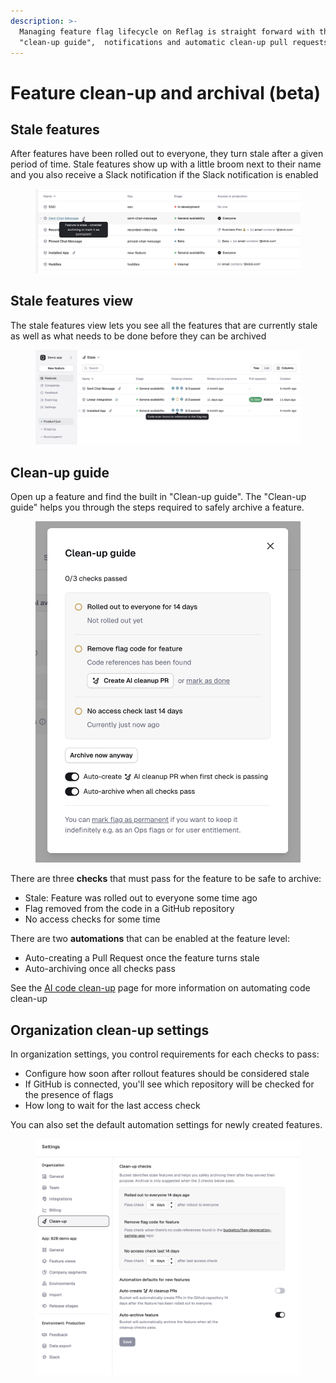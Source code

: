 ```yaml
---
description: >-
  Managing feature flag lifecycle on Reflag is straight forward with the
  "clean-up guide",  notifications and automatic clean-up pull requests.
---
```


# Feature clean-up and archival (beta)

## Stale features

After features have been rolled out to everyone, they turn stale after a given period of time. Stale features show up with a little broom next to their name and you also receive a Slack notification if the Slack notification is enabled

<figure><img src="../../.gitbook/assets/Screenshot 2025-07-15 at 21.31.16.png" alt=""><figcaption></figcaption></figure>

## Stale features view

The stale features view lets you see all the features that are currently stale as well as what needs to be done before they can be archived

<figure><img src="../../.gitbook/assets/Screenshot 2025-07-21 at 20.07.27.png" alt=""><figcaption></figcaption></figure>

## Clean-up guide

Open up a feature and find the built in "Clean-up guide". The "Clean-up guide" helps you through the steps required to safely archive a feature.

<figure><img src="../../.gitbook/assets/Screenshot 2025-07-10 at 14.04.07.png" alt="" width="563"><figcaption></figcaption></figure>

There are three **checks** that must pass for the feature to be safe to archive:

* Stale: Feature was rolled out to everyone some time ago
* Flag removed from the code in a GitHub repository
* No access checks for some time

There are two **automations** that can be enabled at the feature level:

* Auto-creating a Pull Request once the feature turns stale
* Auto-archiving once all checks pass

See the [AI code clean-up](ai-code-clean-up-beta.md) page for more information on automating code clean-up

## Organization clean-up settings

In organization settings, you control requirements for each checks to pass:

* Configure how soon after rollout features should be considered stale
* If GitHub is connected, you'll see which repository will be checked for the presence of flags
* How long to wait for the last access check

You can also set the default automation settings for newly created features.

<figure><img src="../../.gitbook/assets/Screenshot 2025-07-10 at 14.11.01.png" alt=""><figcaption></figcaption></figure>




